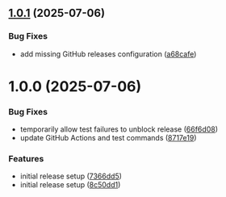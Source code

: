 ## [1.0.1](https://github.com/actabl-pdesign/bellhop-ui/compare/v1.0.0...v1.0.1) (2025-07-06)


### Bug Fixes

* add missing GitHub releases configuration ([a68cafe](https://github.com/actabl-pdesign/bellhop-ui/commit/a68cafe4cd4566962f9316ff8fae1a46cedd8c26))

# 1.0.0 (2025-07-06)


### Bug Fixes

* temporarily allow test failures to unblock release ([66f6d08](https://github.com/actabl-pdesign/bellhop-ui/commit/66f6d08d2f554fde6b00d35efaf11543f787a663))
* update GitHub Actions and test commands ([8717e19](https://github.com/actabl-pdesign/bellhop-ui/commit/8717e19c589f318cb04419bd56897f96cd6ad7d1))


### Features

* initial release setup ([7366dd5](https://github.com/actabl-pdesign/bellhop-ui/commit/7366dd5d992c593f6281386a46c8a7d8d1e12d76))
* initial release setup ([8c50dd1](https://github.com/actabl-pdesign/bellhop-ui/commit/8c50dd156c9f3988f74bf06b246a8096b360ef4a))
